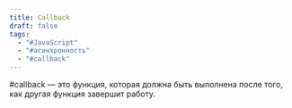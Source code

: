 ```yaml
---
title: Callback
draft: false
tags:
  - "#JavaScript"
  - "#асинхронность"
  - "#callback"
---
```


#callback — это функция, которая должна быть выполнена после того, как другая функция завершит работу.
